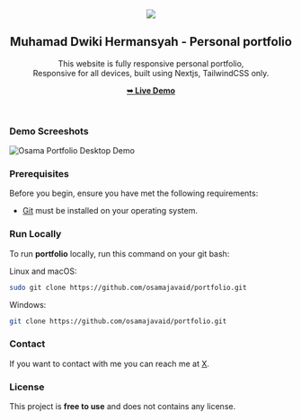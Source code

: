 <div align="center">


  <br />
  <br />
  
  <img src="./public/readme-images/moj.png" />

  <h2 align="center">Muhamad Dwiki Hermansyah - Personal portfolio</h2>

This website is fully responsive personal portfolio, <br />Responsive for all devices, built using Nextjs, TailwindCSS only.

<a href="https://osamajavaid.vercel.app/"><strong>➥ Live Demo</strong></a>

</div>

<br />

### Demo Screeshots

![Osama Portfolio Desktop Demo](./public/readme-images/portfolio.png "Desktop Demo")

### Prerequisites

Before you begin, ensure you have met the following requirements:

- [Git](https://git-scm.com/downloads "Download Git") must be installed on your operating system.

### Run Locally

To run **portfolio** locally, run this command on your git bash:

Linux and macOS:

```bash
sudo git clone https://github.com/osamajavaid/portfolio.git
```

Windows:

```bash
git clone https://github.com/osamajavaid/portfolio.git
```

### Contact

If you want to contact with me you can reach me at [X](https://www.x.com/iosamajavaid).

### License

This project is **free to use** and does not contains any license.
